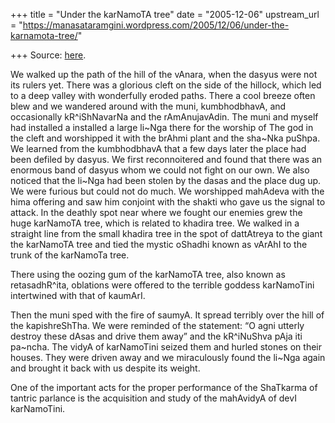 +++
title = "Under the karNamoTA tree"
date = "2005-12-06"
upstream_url = "https://manasataramgini.wordpress.com/2005/12/06/under-the-karnamota-tree/"

+++
Source: [here](https://manasataramgini.wordpress.com/2005/12/06/under-the-karnamota-tree/).

We walked up the path of the hill of the vAnara, when the dasyus were
not its rulers yet. There was a glorious cleft on the side of the
hillock, which led to a deep valley with wonderfully eroded paths. There
a cool breeze often blew and we wandered around with the muni,
kumbhodbhavA, and occasionally kR^iShNavarNa and the rAmAnujavAdin. The
muni and myself had installed a installed a large li\~Nga there for the
worship of The god in the cleft and worshipped it with the brAhmi plant
and the sha\~Nka puShpa. We learned from the kumbhodbhavA that a few
days later the place had been defiled by dasyus. We first reconnoitered
and found that there was an enormous band of dasyus whom we could not
fight on our own. We also noticed that the li\~Nga had been stolen by
the dasas and the place dug up. We were furious but could not do much.
We worshipped mahAdeva with the hima offering and saw him conjoint with
the shakti who gave us the signal to attack. In the deathly spot near
where we fought our enemies grew the huge karNamoTA tree, which is
related to khadira tree. We walked in a straight line from the small
khadira tree in the spot of dattAtreya to the giant the karNamoTA tree
and tied the mystic oShadhi known as vArAhI to the trunk of the
karNamoTa tree.

There using the oozing gum of the karNamoTA tree, also known as
retasadhR^ita, oblations were offered to the terrible goddess
karNamoTini intertwined with that of kaumArI.

Then the muni sped with the fire of saumyA. It spread terribly over the
hill of the kapishreShTha. We were reminded of the statement: “O agni
utterly destroy these dAsas and drive them away” and the kR^iNuShva pAja
iti pa\~ncha. The vidyA of karNamoTini seized them and hurled stones on
their houses. They were driven away and we miraculously found the
li\~Nga again and brought it back with us despite its weight.

One of the important acts for the proper performance of the ShaTkarma of
tantric parlance is the acquisition and study of the mahAvidyA of devI
karNamoTini.

